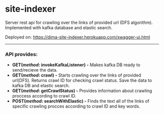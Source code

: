 # site-indexer
Server rest api for crawling over the links of provided url (DFS algorithm). Implemented with kafka database and elastic search.

Deployed on: https://dima-site-indexer.herokuapp.com/swagger-ui.html

----------------
###  API provides:
* **GET(_method_: invokeKafkaListener) -** Makes kafka DB ready to send/recieve the data.
* **GET(_method_: crawl) -** Starts crawling over the links of provided url(DFS). Returns crawl ID for checking crawl status. Save the data to kafka DB and elastic search.
* **GET(_method_: getCrawlStatus) -** Provides information about crawling proccess according to crawl ID.
* **POST(_method_: searchWithElastic) -** Finds the text all of the links of specific crawling procces according to crawl ID and key words.
